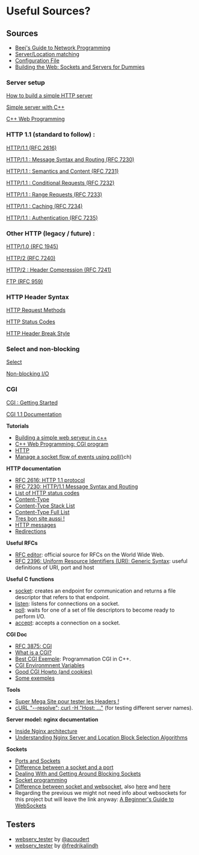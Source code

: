 # Useful Sources?

## **Sources**

- [Beej's Guide to Network Programming](http://beej.us/guide/bgnet/)
- [Server/Location matching](https://www.digitalocean.com/community/tutorials/understanding-nginx-server-and-location-block-selection-algorithms)
- [Configuration File](http://nginx.org/en/docs/dirindex.html)
- [Building the Web: Sockets and Servers for Dummies](https://levelup.gitconnected.com/building-the-web-sockets-and-servers-for-dummies-886d1595a4f8)

### **Server setup**

[How to build a simple HTTP server](https://medium.com/from-the-scratch/http-server-what-do-you-need-to-know-to-build-a-simple-http-server-from-scratch-d1ef8945e4fa)

[Simple server with C++](https://ncona.com/2019/04/building-a-simple-server-with-cpp/)

[C++ Web Programming](https://www.tutorialspoint.com/cplusplus/cpp_web_programming.htm)

### **HTTP 1.1 (standard to follow) :**

[HTTP/1.1 (RFC 2616)](https://www.rfc-editor.org/rfc/rfc2616.html)

[HTTP/1.1 : Message Syntax and Routing (RFC 7230)](https://www.rfc-editor.org/rfc/rfc7230.html)

[HTTP/1.1 : Semantics and Content (RFC 7231)](https://www.rfc-editor.org/rfc/rfc7231.html)

[HTTP/1.1 : Conditional Requests (RFC 7232)](https://www.rfc-editor.org/rfc/rfc7232.html)

[HTTP/1.1 : Range Requests (RFC 7233)](https://www.rfc-editor.org/rfc/rfc7233.html)

[HTTP/1.1 : Caching (RFC 7234)](https://www.rfc-editor.org/rfc/rfc7234.html)

[HTTP/1.1 : Authentication (RFC 7235)](https://www.rfc-editor.org/rfc/rfc7235.html)

### **Other HTTP (legacy / future) :**

[HTTP/1.0 (RFC 1945)](https://www.rfc-editor.org/rfc/rfc1945.html)

[HTTP/2 (RFC 7240)](https://www.rfc-editor.org/rfc/rfc7540.html)

[HTTP/2 : Header Compression (RFC 7241)](https://www.rfc-editor.org/rfc/rfc7541.html)

[FTP (RFC 959)](https://www.rfc-editor.org/rfc/rfc959.html)

### **HTTP Header Syntax**

[HTTP Request Methods](https://en.wikipedia.org/wiki/Hypertext_Transfer_Protocol#Request_methods)

[HTTP Status Codes](https://en.wikipedia.org/wiki/List_of_HTTP_status_codes)

[HTTP Header Break Style](https://stackoverflow.com/questions/5757290/http-header-line-break-style)

### **Select and non-blocking**

[Select](https://www.lowtek.com/sockets/select.html)

[Non-blocking I/O](https://www.ibm.com/support/knowledgecenter/ssw_ibm_i_72/rzab6/xnonblock.htm)

### **CGI**

[CGI : Getting Started](http://www.mnuwer.dbasedeveloper.co.uk/dlearn/web/session01.htm)

[CGI 1.1 Documentation](http://www.wijata.com/cgi/cgispec.html#4.0)

**Tutorials**

- [Building a simple web serveur in c++](https://ncona.com/2019/04/building-a-simple-server-with-cpp/)
- [C++ Web Programming: CGI program](https://www.tutorialspoint.com/cplusplus/cpp_web_programming.htm)
- [HTTP](https://developer.mozilla.org/en-US/docs/Web/HTTP)
- [Manage a socket flow of events using poll()](https://www.ibm.com/docs/en/i/7.2?topic=designs-using-poll-instead-select)ch)

**HTTP documentation**

- [RFC 2616: HTTP 1.1 protocol](https://datatracker.ietf.org/doc/html/rfc2616)
- [RFC 7230: HTTP/1.1 Message Syntax and Routing](https://www.rfc-editor.org/rfc/pdfrfc/rfc7230.txt.pdf)
- [List of HTTP status codes](https://en.wikipedia.org/wiki/List_of_HTTP_status_codes)
- [Content-Type](https://docs.microsoft.com/en-us/previous-versions/exchange-server/exchange-10/ms526508(v=exchg.10)?redirectedfrom=MSDN)
- [Content-Type Stack List](https://stackoverflow.com/questions/23714383/what-are-all-the-possible-values-for-http-content-type-header)
- [Content-Type Full List](https://www.iana.org/assignments/media-types/media-types.xhtml)
- [Tres bon site aussi !](https://developer.mozilla.org/fr/docs/Web/HTTP/Status/)
- [HTTP messages](https://developer.mozilla.org/en-US/docs/Web/HTTP/Messages)
- [Redirections](https://developer.mozilla.org/fr/docs/Web/HTTP/Redirections)

**Useful RFCs**

- [RFC editor](https://www.rfc-editor.org/retrieve/): official source for RFCs on the World Wide Web.
- [RFC 2396: Uniform Resource Identifiers (URI): Generic Syntax](https://datatracker.ietf.org/doc/html/rfc2396): useful definitions of URI, port and host

**Useful C functions**

- [socket](https://man7.org/linux/man-pages/man2/socket.2.html): creates an endpoint for communication and returns a file descriptor that refers to that endpoint.
- [listen](https://man7.org/linux/man-pages/man2/listen.2.html): listens for connections on a socket.
- [poll](https://man7.org/linux/man-pages/man2/poll.2.html): waits for one of a set of file descriptors to become ready to perform I/O.
- [accept](https://man7.org/linux/man-pages/man2/accept.2.html): accepts a connection on a socket.

**CGI Doc**

- [RFC 3875: CGI](https://www.rfc-editor.org/rfc/rfc3875.pdf)
- [What is a CGI?](https://www.oreilly.com/library/view/cgi-programming-on/9781565921689/04_chapter-01.html)
- [Best CGI Exemple](https://www.fi.muni.cz/usr/jkucera/tic/tic0305.html): Programmation CGI in C++.
- [CGI Environmnent Variables](https://fr.wikipedia.org/wiki/Variables_d%27environnement_CGI)
- [Good CGI Howto (and cookies)](http://www.purplepixie.org/cgi/howto.php)
- [Some exemples](https://pub.phyks.me/sdz/sdz/ecrivez-votre-site-web-en-c-avec-la-cgi.html)

**Tools**

- [Super Mega Site pour tester les Headers !](https://reqbin.com/)
- [cURL "--resolve"; curl -H "Host: ..."](https://sodocumentation.net/curl/topic/10565/name-resolve-curl-tricks) (for testing different server names).

**Server model: nginx documentation**

- [Inside Nginx architecture](https://www.nginx.com/blog/inside-nginx-how-we-designed-for-performance-scale/)
- [Understanding Nginx Server and Location Block Selection Algorithms](https://www.digitalocean.com/community/tutorials/understanding-nginx-server-and-location-block-selection-algorithms)

**Sockets**

- [Ports and Sockets](http://www.danzig.jct.ac.il/tcp-ip-lab/ibm-tutorial/3376c210.html)
- [Difference between a socket and a port](https://softwareengineering.stackexchange.com/questions/171734/difference-between-a-socket-and-a-port)
- [Dealing With and Getting Around Blocking Sockets](http://dwise1.net/pgm/sockets/blocking.html)
- [Socket programming](https://www.ibm.com/docs/en/i/7.1?topic=communications-socket-programming)
- [Difference between socket and websocket](https://stackoverflow.com/questions/62483790/difference-between-the-socket-socketio-and-websockets), also [here](https://stackoverflow.com/questions/4973622/difference-between-socket-and-websocket) and [here](https://stackoverflow.com/questions/16945345/differences-between-tcp-sockets-and-web-sockets-one-more-time)
- Regarding the previous we might not need info about websockets for this project but will leave the link anyway:
[A Beginner's Guide to WebSockets](https://www.youtube.com/watch?v=8ARodQ4Wlf4&ab_channel=freeCodeCamp.org)




## **Testers**

- [webserv_tester](https://github.com/acoudert/webserv_tester) by [@acoudert](https://github.com/acoudert)
- [webserv_tester](https://github.com/fredrikalindh/webserv_tester) by [@fredrikalindh](https://github.com/fredrikalindh)
